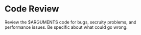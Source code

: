 # Code Review

Review the $ARGUMENTS code for bugs, secruity problems, and performance issues. Be specific about what could go wrong.
